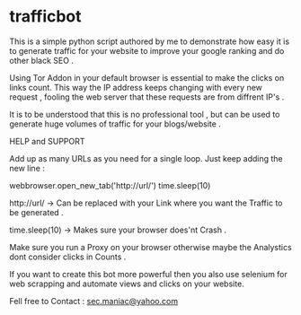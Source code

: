 # trafficbot
This is a simple python script authored by me to demonstrate how easy it is to generate traffic for your website to improve your google ranking and do other black SEO . 

Using Tor Addon in your default browser is essential to make the clicks on links count. This way the IP address keeps changing with every new request , fooling the web server that these requests are from diffrent IP's . 

It is to be understood that this is no professional tool , but can be used to generate huge volumes of traffic for your blogs/website . 


HELP and SUPPORT

Add up as many URLs as you need for a single loop. Just keep adding the new line :

webbrowser.open_new_tab('http://url/') time.sleep(10)

http://url/ -> Can be replaced with your Link where you want the Traffic to be generated .

time.sleep(10) -> Makes sure your browser does'nt Crash . 



Make sure you run a Proxy on your browser otherwise maybe the Analystics dont consider clicks in Counts . 

If you want to create this bot more powerful then you also use selenium for web scrapping and automate views and clicks on your website. 

  Fell free to Contact : sec.maniac@yahoo.com
